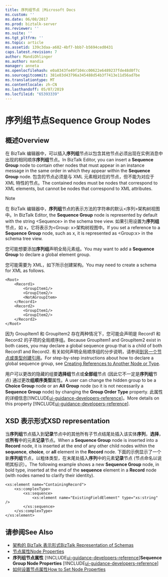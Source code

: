 ```yaml
---
title: 序列组节点 |Microsoft Docs
ms.custom: ''
ms.date: 06/08/2017
ms.prod: biztalk-server
ms.reviewer: ''
ms.suite: ''
ms.tgt_pltfrm: ''
ms.topic: article
ms.assetid: 139c3daa-a682-4bf7-bbb7-b5694ced0431
caps.latest.revision: 7
author: MandiOhlinger
ms.author: mandia
manager: anneta
ms.openlocfilehash: e0a8343fe49f104cc00622e6489237fde48d0f7c
ms.sourcegitcommit: 381e83d43796a345488d54b3f7413e11d56ad7be
ms.translationtype: MT
ms.contentlocale: zh-CN
ms.lasthandoff: 05/07/2019
ms.locfileid: "65393339"
---
```

# <a name="sequence-group-nodes"></a><span data-ttu-id="0c2da-102">序列组节点</span><span class="sxs-lookup"><span data-stu-id="0c2da-102">Sequence Group Nodes</span></span>

## <a name="overview"></a><span data-ttu-id="0c2da-103">概述</span><span class="sxs-lookup"><span data-stu-id="0c2da-103">Overview</span></span>
<span data-ttu-id="0c2da-104">在 BizTalk 编辑器中，可以插入**序列组**节点以包含其他节点必须出现在实例消息中出现的相同顺序**序列组**节点。</span><span class="sxs-lookup"><span data-stu-id="0c2da-104">In BizTalk Editor, you can insert a **Sequence Group** node to contain other nodes that must appear in an instance message in the same order in which they appear within the **Sequence Group** node.</span></span> <span data-ttu-id="0c2da-105">包含的节点必须是与 XML 元素相对应的节点，但不能为对应于 XML 特性的节点。</span><span class="sxs-lookup"><span data-stu-id="0c2da-105">The contained nodes must be nodes that correspond to XML elements, but cannot be nodes that correspond to XML attributes.</span></span>  

> [!NOTE]
>  <span data-ttu-id="0c2da-106">在 BizTalk 编辑器中，**序列组**节点的表示方法的字符串的默认\<序列\>架构树视图中。</span><span class="sxs-lookup"><span data-stu-id="0c2da-106">In BizTalk Editor, the **Sequence Group** node is represented by default with the string \<Sequence\> in the schema tree view.</span></span> <span data-ttu-id="0c2da-107">如果引用设置为**序列组**节点，如 x，它将表示为\<Group: x\>架构树视图中。</span><span class="sxs-lookup"><span data-stu-id="0c2da-107">If you set a reference to a **Sequence Group** node, such as x, it is represented as \<Group:x\> in the schema tree view.</span></span>  

 <span data-ttu-id="0c2da-108">您可能想要添加**序列组**声明全局元素组。</span><span class="sxs-lookup"><span data-stu-id="0c2da-108">You may want to add a **Sequence Group** to declare a global element group.</span></span>  

 <span data-ttu-id="0c2da-109">您可能需要为 XML，如下所示创建架构。</span><span class="sxs-lookup"><span data-stu-id="0c2da-109">You may need to create a schema for XML as follows.</span></span>  

```  
<Root>  
    <Record1>  
        <GroupItem1/>  
        <GroupItem2/>  
        <NotAGroupItem>  
    </Record1>  
    <Record2>  
        <GroupItem1/>  
        <GroupItem2/>  
    </Record2>  
</Root>  

```  

 <span data-ttu-id="0c2da-110">因为 GroupItem1 和 GroupItem2 存在两种情况下，您可能会声明是 Record1 和 Record2 的子项的全局顺序组。</span><span class="sxs-lookup"><span data-stu-id="0c2da-110">Because GroupItem1 and GroupItem2 exist in both cases, you may declare a global sequence group that is a child of both Record1 and Record2.</span></span> <span data-ttu-id="0c2da-111">有关如何声明全局顺序组的分步说明，请参阅[到另一个节点或类型创建引用](../core/how-to-create-references-to-another-node-or-type.md)。</span><span class="sxs-lookup"><span data-stu-id="0c2da-111">For step-by-step instructions about how to declare a global sequence group, see [Creating References to Another Node or Type](../core/how-to-create-references-to-another-node-or-type.md).</span></span>  

 <span data-ttu-id="0c2da-112">用户可以更改的隐藏的组要**选择组**节点或**全部组**节点 (因此它不一定是**序列组**节点) 通过更改**组顺序类型**属性。</span><span class="sxs-lookup"><span data-stu-id="0c2da-112">A user can change the hidden group to be a **Choice Group** node or an **All Group** node (so it is not necessarily a **Sequence Group** node) by changing the **Group Order Type** property.</span></span> <span data-ttu-id="0c2da-113">此属性的详细信息[!INCLUDE[ui-guidance-developers-reference](../includes/ui-guidance-developers-reference.md)]。</span><span class="sxs-lookup"><span data-stu-id="0c2da-113">More details on this property [!INCLUDE[ui-guidance-developers-reference](../includes/ui-guidance-developers-reference.md)].</span></span>

## <a name="xsd-representation"></a><span data-ttu-id="0c2da-114">XSD 表示形式</span><span class="sxs-lookup"><span data-stu-id="0c2da-114">XSD representation</span></span>  
 <span data-ttu-id="0c2da-115">当**序列组**节点插入到**记录**节点中的其他所有子节点结尾处插入该实体**序列**，**选择**，或**所有**中的元素**记录**节点。</span><span class="sxs-lookup"><span data-stu-id="0c2da-115">When a **Sequence Group** node is inserted into a **Record** node, it is inserted at the end of any other child nodes within the **sequence**, **choice**, or **all** element in the **Record** node.</span></span> <span data-ttu-id="0c2da-116">下面的示例显示了一个新**序列组**节点，以粗体类型，在末尾处插入**序列**中的元素**记录**节点 (节点命名以说明其标识）。</span><span class="sxs-lookup"><span data-stu-id="0c2da-116">The following example shows a new **Sequence Group** node, in bold type, inserted at the end of the **sequence** element in a **Record** node (with nodes named to clarify their identity).</span></span>  

```  
<xs:element name="ContainingRecord">  
    <xs:complexType>  
        <xs:sequence>  
            <xs:element name="ExistingFieldElement" type="xs:string" />  
        </xs:sequence>  
    </xs:complexType>  
</xs:element>  

```  

## <a name="see-also"></a><span data-ttu-id="0c2da-117">请参阅</span><span class="sxs-lookup"><span data-stu-id="0c2da-117">See Also</span></span>  
- [<span data-ttu-id="0c2da-118">架构的 BizTalk 表示形式</span><span class="sxs-lookup"><span data-stu-id="0c2da-118">BizTalk Representation of Schemas</span></span>](../core/biztalk-representation-of-schemas.md)   
- [<span data-ttu-id="0c2da-119">节点属性</span><span class="sxs-lookup"><span data-stu-id="0c2da-119">Node Properties</span></span>](../core/node-properties.md)   
- <span data-ttu-id="0c2da-120">**序列组节点属性** [!INCLUDE[ui-guidance-developers-reference](../includes/ui-guidance-developers-reference.md)]</span><span class="sxs-lookup"><span data-stu-id="0c2da-120">**Sequence Group Node Properties** [!INCLUDE[ui-guidance-developers-reference](../includes/ui-guidance-developers-reference.md)]</span></span>
- [<span data-ttu-id="0c2da-121">如何设置节点属性</span><span class="sxs-lookup"><span data-stu-id="0c2da-121">How to Set Node Properties</span></span>](../core/how-to-set-node-properties.md)
